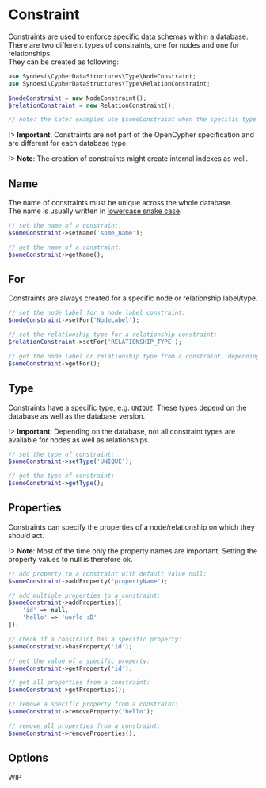 # Constraint

Constraints are used to enforce specific data schemas within a database.  
There are two different types of constraints, one for nodes and one for relationships.  
They can be created as following:

```php
use Syndesi\CypherDataStructures\Type\NodeConstraint;
use Syndesi\CypherDataStructures\Type\RelationConstraint;

$nodeConstraint = new NodeConstraint();
$relationConstraint = new RelationConstraint();

// note: the later examples use $someConstraint when the specific type does not matter
```

!> **Important**: Constraints are not part of the OpenCypher specification and are different for each database type.

!> **Note**: The creation of constraints might create internal indexes as well.

## Name

The name of constraints must be unique across the whole database.  
The name is usually written in [lowercase snake case](https://neo4j.com/docs/cypher-manual/current/constraints/examples/).

```php
// set the name of a constraint:
$someConstraint->setName('some_name');

// get the name of a constraint:
$someConstraint->getName();
```

## For

Constraints are always created for a specific node or relationship label/type.

```php
// set the node label for a node label constraint:
$nodeConstraint->setFor('NodeLabel');

// set the relationship type for a relationship constraint:
$relationConstraint->setFor('RELATIONSHIP_TYPE');

// get the node label or relationship type from a constraint, depending on the constraint type:
$someConstraint->getFor();
```

## Type

Constraints have a specific type, e.g. `UNIQUE`. These types depend on the database as well as the database  version.

!> **Important**: Depending on the database, not all constraint types are available for nodes as well as relationships.

```php
// set the type of constraint:
$someConstraint->setType('UNIQUE');

// get the type of constraint:
$someConstraint->getType();
```

## Properties

Constraints can specify the properties of a node/relationship on which they should act.

!> **Note**: Most of the time only the property names are important. Setting the property values to null is therefore
ok.

```php
// add property to a constraint with default value null:
$someConstraint->addProperty('propertyName');

// add multiple properties to a constraint:
$someConstraint->addProperties([
    'id' => null,
    'hello' => 'world :D'
]);

// check if a constraint has a specific property:
$someConstraint->hasProperty('id');

// get the value of a specific property:
$someConstraint->getProperty('id');

// get all properties from a constraint:
$someConstraint->getProperties();

// remove a specific property from a constraint:
$someConstraint->removeProperty('hello');

// remove all properties from a constraint:
$someConstraint->removeProperties();
```

## Options

WIP
